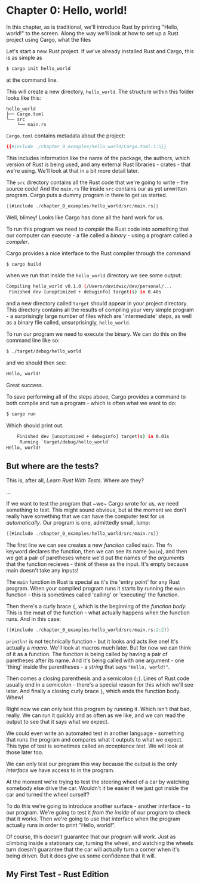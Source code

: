# Chapter 0: Hello, world!

In this chapter, as is traditional, we'll introduce Rust by printing "Hello,
world!" to the screen. Along the way we'll look at how to set up a Rust project
using Cargo, what the files

Let's start a new Rust project. If we've already installed Rust and Cargo, this
is as simple as

```sh
$ cargo init hello_world
```

at the command line.

This will create a new directory, `hello_world`. The structure within this
folder looks like this:

```console
hello_world
├── Cargo.toml
└── src
    └── main.rs
```

`Cargo.toml` contains metadata about the project:

```toml
{{#include ./chapter_0_examples/hello_world/Cargo.toml:1:5}}
```

This includes information like the name of the package, the authors, which
version of Rust is being used, and any external Rust libraries - crates - that
we're using. We'll look at that in a bit more detail later.

The `src` directory contains all the Rust code that we're going to write - the
source code! And the `main.rs` file inside `src` contains our as yet unwritten
program. Cargo puts a dummy program in there to get us started.

```rust
{{#include ./chapter_0_examples/hello_world/src/main.rs}}
```

Well, blimey! Looks like Cargo has done all the hard work for us.

To run this program we need to _compile_ the Rust code into something that our
computer can execute - a file called a _binary_ - using a program called
a _compiler_.

Cargo provides a nice interface to the Rust compiler through the command

```sh
$ cargo build
```

when we run that inside the `hello_world` directory we see some output:

```sh
Compiling hello_world v0.1.0 (/Users/davidwic/dev/personal/...
 Finished dev [unoptimized + debuginfo] target(s) in 0.40s
```

and a new directory called `target` should appear in your project directory.
This directory contains all the results of compiling your very simple program -
a surprisingly large number of files which are 'intermediate' steps, as well as
a binary file called, unsurprisingly, `hello_world`.

To run our program we need to execute the binary. We can do this on the command
line like so:

```sh
$ ./target/debug/hello_world
```

and we should then see:

```sh
Hello, world!
```

Great success.

To save performing all of the steps above, Cargo provides a command to both
compile and run a program - which is often what we want to do:

```sh
$ cargo run
```

Which should print out.

```sh
    Finished dev [unoptimized + debuginfo] target(s) in 0.01s
     Running `target/debug/hello_world`
Hello, world!
```

## But where are the tests?

This is, after all, _Learn Rust With Tests_. Where are they?

...

If we want to test the program that ~we~ Cargo wrote for us, we need something
to test. This might sound obvious, but at the moment we don't really have
something that we can have the computer test for us _automatically_. Our program
is one, admittedly small, lump:

```rust
{{#include ./chapter_0_examples/hello_world/src/main.rs}}
```

The first line we can see creates a new _function_ called `main`. The `fn`
keyword declares the function, then we can see its name (`main`), and then we
get a pair of paretheses where we'd put the names of the _arguments_ that the
function recieves - think of these as the input. It's empty because main doesn't
take any inputs!

The `main` function in Rust is special as it's the 'entry point' for any Rust
program. When your compiled program runs it starts by running the `main`
function - this is sometimes called 'calling' or 'executing' the function.

Then there's a curly brace `{`, which is the beginning of the _function body_.
This is the meat of the function - what actually happens when the function runs.
And in this case:

```rust
{{#include ./chapter_0_examples/hello_world/src/main.rs:2:2}}
```

`println!` is not technically function - but it looks and acts like one! It's
actually a _macro_. We'll look at macros much later. But for now we can think of
it as a function. The function is being called by having a pair of paretheses
after its name.  And it's being called with one argument - one 'thing' inside the parentheses - a _string_ that says `"Hello, world!"`.

Then comes a closing parenthesis and a semicolon (`;`). Lines of Rust code
usually end in a semicolon - there's a special reason for this which we'll see
later. And finally a closing curly brace `}`, which ends the function body.
Whew!

Right now we can only test this program by running it. Which isn't that bad,
really. We can run it quickly and as often as we like, and we can read the
output to see that it says what we expect.

We could even write an automated test in another language - something that runs
the program and compares what it outputs to what we expect. This type of test is
sometimes called an _acceptance test_. We will look at those later too.

We can only test our program this way because the output is the only _interface_
we have access to in the program.

At the moment we're trying to test the steering wheel of a car by watching
somebody else drive the car. Wouldn't it be easier if we just got inside the car
and turned the wheel ourself?

To do this we're going to introduce another surface - another interface - to our
program. We're going to test it _from the inside_ of our program to check that
it works. Then we're going to use that interface when the program actually runs
in order to print "Hello, world!".

Of course, this doesn't guarantee that our program will work. Just as climbing
inside a stationary car, turning the wheel, and watching the wheels turn doesn't
guarantee that the car will actually turn a corner when it's being driven. But
it does give us some confidence that it will.

## My First Test - Rust Edition
